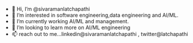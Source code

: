 - 👋 Hi, I’m @sivaramanlatchapathi
- 👀 I’m interested in software engineering,data engineering and AI/ML.
- 🌱 I’m currently working AI/ML and management.
- 💞️ I’m looking to learn more on AI/ML engineering
- 📫 reach out to me...linkedin@sivaramanlatchapathi , twitter@latchapathi

<!---
sivaramanlatchapathi/sivaramanlatchapathi is a ✨ special ✨ repository because its `README.md` (this file) appears on your GitHub profile.
You can click the Preview link to take a look at your changes.
--->
